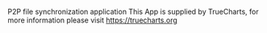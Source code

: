 P2P file synchronization application
This App is supplied by TrueCharts, for more information please visit https://truecharts.org
